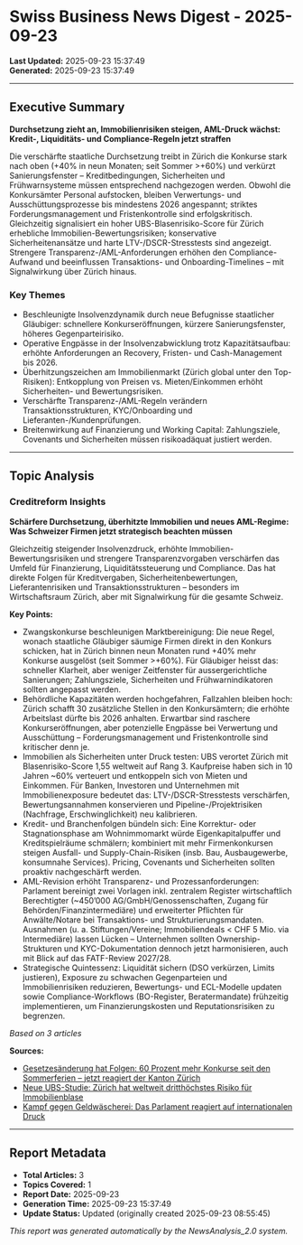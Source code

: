 # Swiss Business News Digest - 2025-09-23

**Last Updated:** 2025-09-23 15:37:49  
**Generated:** 2025-09-23 15:37:49

---

## Executive Summary

**Durchsetzung zieht an, Immobilienrisiken steigen, AML-Druck wächst: Kredit-, Liquiditäts- und Compliance-Regeln jetzt straffen**

Die verschärfte staatliche Durchsetzung treibt in Zürich die Konkurse stark nach oben (+40% in neun Monaten; seit Sommer >+60%) und verkürzt Sanierungsfenster – Kreditbedingungen, Sicherheiten und Frühwarnsysteme müssen entsprechend nachgezogen werden. Obwohl die Konkursämter Personal aufstocken, bleiben Verwertungs- und Ausschüttungsprozesse bis mindestens 2026 angespannt; striktes Forderungsmanagement und Fristenkontrolle sind erfolgskritisch. Gleichzeitig signalisiert ein hoher UBS-Blasenrisiko-Score für Zürich erhebliche Immobilien-Bewertungsrisiken; konservative Sicherheitenansätze und harte LTV-/DSCR-Stresstests sind angezeigt. Strengere Transparenz-/AML-Anforderungen erhöhen den Compliance-Aufwand und beeinflussen Transaktions- und Onboarding-Timelines – mit Signalwirkung über Zürich hinaus.


### Key Themes

- Beschleunigte Insolvenzdynamik durch neue Befugnisse staatlicher Gläubiger: schnellere Konkurseröffnungen, kürzere Sanierungsfenster, höheres Gegenparteirisiko.
- Operative Engpässe in der Insolvenzabwicklung trotz Kapazitätsaufbau: erhöhte Anforderungen an Recovery, Fristen- und Cash-Management bis 2026.
- Überhitzungszeichen am Immobilienmarkt (Zürich global unter den Top-Risiken): Entkopplung von Preisen vs. Mieten/Einkommen erhöht Sicherheiten- und Bewertungsrisiken.
- Verschärfte Transparenz-/AML-Regeln verändern Transaktionsstrukturen, KYC/Onboarding und Lieferanten-/Kundenprüfungen.
- Breitenwirkung auf Finanzierung und Working Capital: Zahlungsziele, Covenants und Sicherheiten müssen risikoadäquat justiert werden.




---

## Topic Analysis


### Creditreform Insights

**Schärfere Durchsetzung, überhitzte Immobilien und neues AML-Regime: Was Schweizer Firmen jetzt strategisch beachten müssen**

Gleichzeitig steigender Insolvenzdruck, erhöhte Immobilien-Bewertungsrisiken und strengere Transparenzvorgaben verschärfen das Umfeld für Finanzierung, Liquiditätssteuerung und Compliance. Das hat direkte Folgen für Kreditvergaben, Sicherheitenbewertungen, Lieferantenrisiken und Transaktionsstrukturen – besonders im Wirtschaftsraum Zürich, aber mit Signalwirkung für die gesamte Schweiz.


**Key Points:**

- Zwangskonkurse beschleunigen Marktbereinigung: Die neue Regel, wonach staatliche Gläubiger säumige Firmen direkt in den Konkurs schicken, hat in Zürich binnen neun Monaten rund +40% mehr Konkurse ausgelöst (seit Sommer >+60%). Für Gläubiger heisst das: schneller Klarheit, aber weniger Zeitfenster für aussergerichtliche Sanierungen; Zahlungsziele, Sicherheiten und Frühwarnindikatoren sollten angepasst werden.
- Behördliche Kapazitäten werden hochgefahren, Fallzahlen bleiben hoch: Zürich schafft 30 zusätzliche Stellen in den Konkursämtern; die erhöhte Arbeitslast dürfte bis 2026 anhalten. Erwartbar sind raschere Konkurseröffnungen, aber potenzielle Engpässe bei Verwertung und Ausschüttung – Forderungsmanagement und Fristenkontrolle sind kritischer denn je.
- Immobilien als Sicherheiten unter Druck testen: UBS verortet Zürich mit Blasenrisiko-Score 1,55 weltweit auf Rang 3. Kaufpreise haben sich in 10 Jahren ~60% verteuert und entkoppeln sich von Mieten und Einkommen. Für Banken, Investoren und Unternehmen mit Immobilienexposure bedeutet das: LTV-/DSCR-Stresstests verschärfen, Bewertungsannahmen konservieren und Pipeline-/Projektrisiken (Nachfrage, Erschwinglichkeit) neu kalibrieren.
- Kredit- und Branchenfolgen bündeln sich: Eine Korrektur- oder Stagnationsphase am Wohnimmomarkt würde Eigenkapitalpuffer und Kreditspielräume schmälern; kombiniert mit mehr Firmenkonkursen steigen Ausfall- und Supply-Chain-Risiken (insb. Bau, Ausbaugewerbe, konsumnahe Services). Pricing, Covenants und Sicherheiten sollten proaktiv nachgeschärft werden.
- AML-Revision erhöht Transparenz- und Prozessanforderungen: Parlament bereinigt zwei Vorlagen inkl. zentralem Register wirtschaftlich Berechtigter (~450’000 AG/GmbH/Genossenschaften, Zugang für Behörden/Finanzintermediäre) und erweiterter Pflichten für Anwälte/Notare bei Transaktions- und Strukturierungsmandaten. Ausnahmen (u. a. Stiftungen/Vereine; Immobiliendeals < CHF 5 Mio. via Intermediäre) lassen Lücken – Unternehmen sollten Ownership-Strukturen und KYC-Dokumentation dennoch jetzt harmonisieren, auch mit Blick auf das FATF-Review 2027/28.
- Strategische Quintessenz: Liquidität sichern (DSO verkürzen, Limits justieren), Exposure zu schwachen Gegenparteien und Immobilienrisiken reduzieren, Bewertungs- und ECL-Modelle updaten sowie Compliance-Workflows (BO-Register, Beratermandate) frühzeitig implementieren, um Finanzierungskosten und Reputationsrisiken zu begrenzen.



*Based on 3 articles*


**Sources:**
- [Gesetzesänderung hat Folgen: 60 Prozent mehr Konkurse seit den Sommerferien – jetzt reagiert der Kanton Zürich](https://www.tagesanzeiger.ch/konkurswelle-kanton-zuerich-40-prozent-mehr-insolvenzen-539812643540)
- [Neue UBS-Studie: Zürich hat weltweit dritthöchstes Risiko für Immobilienblase](https://www.derbund.ch/immobilienblase-zuerich-weltweit-auf-platz-3-der-risikostaedte-374586203671)
- [Kampf gegen Geldwäscherei: Das Parlament reagiert auf internationalen Druck](https://www.nzz.ch/wirtschaft/kampf-gegen-geldwaescherei-das-parlament-reagiert-auf-internationalen-druck-ld.1903590)






---



## Report Metadata

- **Total Articles:** 3
- **Topics Covered:** 1
- **Report Date:** 2025-09-23
- **Generation Time:** 2025-09-23 15:37:49
- **Update Status:** Updated (originally created 2025-09-23 08:55:45)


*This report was generated automatically by the NewsAnalysis_2.0 system.*